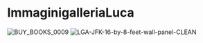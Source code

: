 # ImmaginigalleriaLuca

![BUY_BOOKS_0009](https://user-images.githubusercontent.com/104763226/166217278-ef2b5d7f-e485-4663-83b6-bd3ec4ad0c55.jpg)
![LGA-JFK-16-by-8-feet-wall-panel-CLEAN](https://user-images.githubusercontent.com/104763226/166217515-6bc8d551-9d7b-4b77-a540-afd8b46c07b5.jpg)

